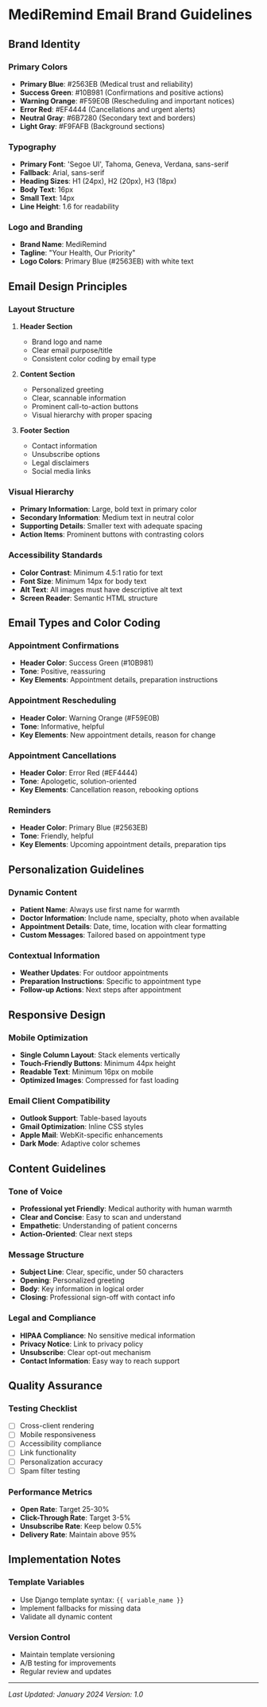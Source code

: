# MediRemind Email Brand Guidelines

## Brand Identity

### Primary Colors
- **Primary Blue**: #2563EB (Medical trust and reliability)
- **Success Green**: #10B981 (Confirmations and positive actions)
- **Warning Orange**: #F59E0B (Rescheduling and important notices)
- **Error Red**: #EF4444 (Cancellations and urgent alerts)
- **Neutral Gray**: #6B7280 (Secondary text and borders)
- **Light Gray**: #F9FAFB (Background sections)

### Typography
- **Primary Font**: 'Segoe UI', Tahoma, Geneva, Verdana, sans-serif
- **Fallback**: Arial, sans-serif
- **Heading Sizes**: H1 (24px), H2 (20px), H3 (18px)
- **Body Text**: 16px
- **Small Text**: 14px
- **Line Height**: 1.6 for readability

### Logo and Branding
- **Brand Name**: MediRemind
- **Tagline**: "Your Health, Our Priority"
- **Logo Colors**: Primary Blue (#2563EB) with white text

## Email Design Principles

### Layout Structure
1. **Header Section**
   - Brand logo and name
   - Clear email purpose/title
   - Consistent color coding by email type

2. **Content Section**
   - Personalized greeting
   - Clear, scannable information
   - Prominent call-to-action buttons
   - Visual hierarchy with proper spacing

3. **Footer Section**
   - Contact information
   - Unsubscribe options
   - Legal disclaimers
   - Social media links

### Visual Hierarchy
- **Primary Information**: Large, bold text in primary color
- **Secondary Information**: Medium text in neutral color
- **Supporting Details**: Smaller text with adequate spacing
- **Action Items**: Prominent buttons with contrasting colors

### Accessibility Standards
- **Color Contrast**: Minimum 4.5:1 ratio for text
- **Font Size**: Minimum 14px for body text
- **Alt Text**: All images must have descriptive alt text
- **Screen Reader**: Semantic HTML structure

## Email Types and Color Coding

### Appointment Confirmations
- **Header Color**: Success Green (#10B981)
- **Tone**: Positive, reassuring
- **Key Elements**: Appointment details, preparation instructions

### Appointment Rescheduling
- **Header Color**: Warning Orange (#F59E0B)
- **Tone**: Informative, helpful
- **Key Elements**: New appointment details, reason for change

### Appointment Cancellations
- **Header Color**: Error Red (#EF4444)
- **Tone**: Apologetic, solution-oriented
- **Key Elements**: Cancellation reason, rebooking options

### Reminders
- **Header Color**: Primary Blue (#2563EB)
- **Tone**: Friendly, helpful
- **Key Elements**: Upcoming appointment details, preparation tips

## Personalization Guidelines

### Dynamic Content
- **Patient Name**: Always use first name for warmth
- **Doctor Information**: Include name, specialty, photo when available
- **Appointment Details**: Date, time, location with clear formatting
- **Custom Messages**: Tailored based on appointment type

### Contextual Information
- **Weather Updates**: For outdoor appointments
- **Preparation Instructions**: Specific to appointment type
- **Follow-up Actions**: Next steps after appointment

## Responsive Design

### Mobile Optimization
- **Single Column Layout**: Stack elements vertically
- **Touch-Friendly Buttons**: Minimum 44px height
- **Readable Text**: Minimum 16px on mobile
- **Optimized Images**: Compressed for fast loading

### Email Client Compatibility
- **Outlook Support**: Table-based layouts
- **Gmail Optimization**: Inline CSS styles
- **Apple Mail**: WebKit-specific enhancements
- **Dark Mode**: Adaptive color schemes

## Content Guidelines

### Tone of Voice
- **Professional yet Friendly**: Medical authority with human warmth
- **Clear and Concise**: Easy to scan and understand
- **Empathetic**: Understanding of patient concerns
- **Action-Oriented**: Clear next steps

### Message Structure
- **Subject Line**: Clear, specific, under 50 characters
- **Opening**: Personalized greeting
- **Body**: Key information in logical order
- **Closing**: Professional sign-off with contact info

### Legal and Compliance
- **HIPAA Compliance**: No sensitive medical information
- **Privacy Notice**: Link to privacy policy
- **Unsubscribe**: Clear opt-out mechanism
- **Contact Information**: Easy way to reach support

## Quality Assurance

### Testing Checklist
- [ ] Cross-client rendering
- [ ] Mobile responsiveness
- [ ] Accessibility compliance
- [ ] Link functionality
- [ ] Personalization accuracy
- [ ] Spam filter testing

### Performance Metrics
- **Open Rate**: Target 25-30%
- **Click-Through Rate**: Target 3-5%
- **Unsubscribe Rate**: Keep below 0.5%
- **Delivery Rate**: Maintain above 95%

## Implementation Notes

### Template Variables
- Use Django template syntax: `{{ variable_name }}`
- Implement fallbacks for missing data
- Validate all dynamic content

### Version Control
- Maintain template versioning
- A/B testing for improvements
- Regular review and updates

---

*Last Updated: January 2024*
*Version: 1.0*